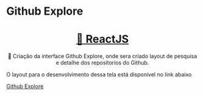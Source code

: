 # Github Explore

<h1 align="center">
    <a href="https://pt-br.reactjs.org/">🔗 ReactJS</a>
</h1>
<p align="center">🚀 Criação da interface Github Explore, onde sera criado layout de pesquisa e detalhe dos repositorios do Github.</p>


<p>O layout para o desenvolvimento dessa tela está disponível no link abaixo</p>
<a href="https://www.figma.com/file/HOCmxfrElzLpI75LdzFLia/Github-Explorer?node-id=0%3A1" target="_blank">Github Explore</a>


    
